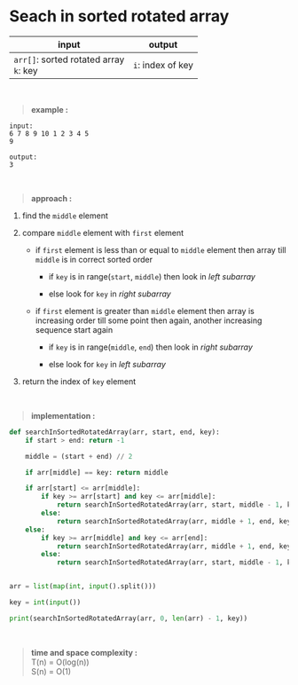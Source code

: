 # Seach in sorted rotated array

| input | output |
| --- | --- |
| `arr[]`: sorted rotated array <br> `k`: key | `i`: index of key |

<br>

> **example :**

```
input:
6 7 8 9 10 1 2 3 4 5
9

output:
3
```

<br>

> **approach :**

1. find the `middle` element

2. compare `middle` element with `first` element
    
    * if `first` element is less than or equal to `middle` element then array till `middle` is in correct sorted order
        
        * if `key` is in range(`start`, `middle`) then look in *left subarray*
        
        * else look for `key` in *right subarray*

    * if `first` element is greater than `middle` element then array is increasing order till some point then again, another increasing sequence start again
        
        * if `key` is in range(`middle`, `end`) then look in *right subarray*

        * else look for `key` in *left subarray*

3. return the index of `key` element

<br>

> **implementation :**

```python
def searchInSortedRotatedArray(arr, start, end, key):
    if start > end: return -1

    middle = (start + end) // 2

    if arr[middle] == key: return middle

    if arr[start] <= arr[middle]:
        if key >= arr[start] and key <= arr[middle]:
            return searchInSortedRotatedArray(arr, start, middle - 1, key)
        else:
            return searchInSortedRotatedArray(arr, middle + 1, end, key)
    else:
        if key >= arr[middle] and key <= arr[end]:
            return searchInSortedRotatedArray(arr, middle + 1, end, key)
        else:
            return searchInSortedRotatedArray(arr, start, middle - 1, key)


arr = list(map(int, input().split()))

key = int(input())

print(searchInSortedRotatedArray(arr, 0, len(arr) - 1, key))
```

<br>

> **time and space complexity :**
<br>T(n) = O(log(n))
<br>S(n) = O(1)

